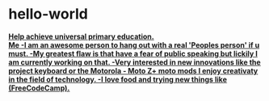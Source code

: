 # hello-world                                                                                                                               
<b><centre><u>Help achieve universal primary education.<b/><centre/><u/>                                                                                                                                                                                                                                           
Me
-I am an awesome person to hang out with a real 'Peoples person' if u must.
-My greatest flaw is that have a fear of public speaking but lickily I am currently working on that.
-Very interested in new innovations like the project keyboard or the Motorola - Moto Z+ moto mods I enjoy creativaty in the field of technology.
-I love food and trying new things like (FreeCodeCamp).
